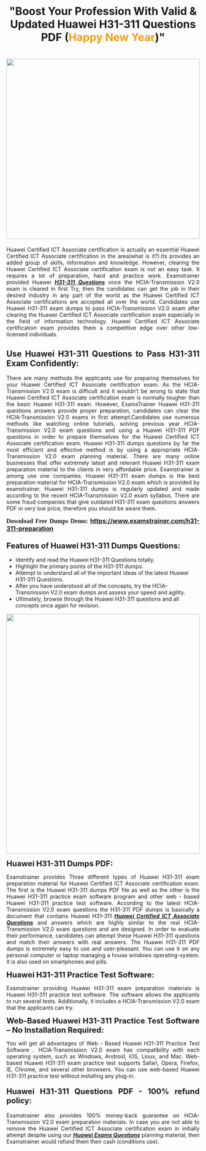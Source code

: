 <h1 style="text-align: center;"><strong>"Boost Your Profession With Valid & Updated Huawei H31-311 Questions PDF (<span style="color:#f39c12;">Happy New Year</span>)"</strong></h1>

<h1><strong><a href="https://www.examstrainer.com/h31-311-preparation"><img alt="" src="https://lh3.googleusercontent.com/pw/ACtC-3f8c-slHvsLmpoocRcSJ18CXwyuRuDgfxOBXx4IdSHEzjzfh_xOgpUBjgAAY02t4nrCZtN09VK0W3n2neEBZCEPjO0q0DqiUEWHT2FAznA-KvTY27ZQYN7h16PdyGeKKF-LX8DxtBlN22QRufsFJCN3=w1366-h541-no?authuser=0" style="width: 100%; height: 470px;" /></a></strong></h1>

<p style="text-align: justify;">Huawei Certified ICT Associate certification is actually an essential Huawei Certified ICT Associate certification in the area(what is it?).Its provides an added group of skills, information and knowledge. However, clearing the Huawei Certified ICT Associate certification exam is not an easy task. It requires a lot of preparation, hard and practice work. Examstrainer provided Huawei <em><a href="https://www.examstrainer.com/h31-311-preparation"><strong>H31-311 Questions</strong></a></em> once the HCIA-Transmission V2.0 exam is cleared in first Try, then the candidates can get the job in their desired industry in any part of the world as the Huawei Certified ICT Associate certifications are accepted all over the world. Candidates use Huawei H31-311 exam dumps to pass HCIA-Transmission V2.0 exam after clearing the Huawei Certified ICT Associate certification exam especially in the field of information technology. Huawei Certified ICT Associate certification exam provides them a competitive edge over other low-licensed individuals.</p>

<h2 style="text-align: justify;"><strong>Use Huawei H31-311 Questions to Pass H31-311 Exam Confidently:</strong></h2>

<p style="text-align: justify;">There are many methods the applicants use for preparing themselves for your Huawei Certified ICT Associate certification exam. As the HCIA-Transmission V2.0 exam is difficult and it wouldn’t be wrong to state that Huawei Certified ICT Associate certification exam is normally tougher than the basic Huawei H31-311 exam. However, ExamsTrainer Huawei H31-311 questions answers provide proper preparation, candidates can clear the HCIA-Transmission V2.0 exams in first attempt.Candidates use numerous methods like watching online tutorials, solving previous year HCIA-Transmission V2.0 exam questions and using a Huawei H31-311 PDF questions in order to prepare themselves for the Huawei Certified ICT Associate certification exam. Huawei H31-311 dumps questions by far the most efficient and effective method is by using a appropriate HCIA-Transmission V2.0 exam planning material. There are many online businesses that offer extremely latest and relevant Huawei H31-311 exam preparation material to the clients in very affordable price. Examstrainer is among use one companies. Huawei H31-311 exam dumps is the best preparation material for HCIA-Transmission V2.0 exam which is provided by examstrainer. Huawei H31-311 dumps is regularly updated and made according to the recent HCIA-Transmission V2.0 exam syllabus. There are some fraud companies that give outdated H31-311 exam questions answers PDF in very low price, therefore you should be aware them.</p>

<p style="text-align: justify;"><span style="font-family:Georgia,serif;"><strong><span style="font-size:16px;">Download Free Dumps Demo:</span></strong></span> <span style="font-size:16px;"><strong><a href="https://www.examstrainer.com/h31-311-preparation">https://www.examstrainer.com/h31-311-preparation</a></strong></span></p>

<h3 style="text-align: justify;"><strong><span style="font-size:20px;">Features of Huawei H31-311 Dumps Questions:</span></strong></h3>

<ul>
	<li>Identify and read the Huawei H31-311 Questions totally.</li>
	<li>Highlight the primary points of the H31-311 dumps.</li>
	<li>Attempt to understand all of the important ideas of the latest Huawei H31-311 Questions.</li>
	<li>After you have understood all of the concepts, try the HCIA-Transmission V2.0 exam dumps and assess your speed and agility.</li>
	<li>Ultimately, browse through the Huawei H31-311 questions and all concepts once again for revision.</li>
</ul>

<p><a href="https://www.examstrainer.com/h31-311-preparation"><img alt="" src="https://lh3.googleusercontent.com/pw/ACtC-3ezCEF0r6u2Mfsfmp61DHhiBV--kUORYOpMt_EuCldDvaFhocN_tW5h4hIrS5ewvlPnhQT1G8v9eKnTfnGecuYfFSnva5ahrORvItbZoywSh4viAT-QA4TWg0vWEktniNu-OvYBuh9OzoTeWdLYmpjS=w622-h625-no?authuser=0" style="width: 100%; height: 625px;" /></a></p>

<p><strong><span style="font-size:20px;">Huawei H31-311 Dumps PDF:</span></strong></p>

<p style="text-align: justify;">Examstrainer provides Three different types of Huawei H31-311 exam preparation material for Huawei Certified ICT Associate certification exam. The first is the Huawei H31-311 dumps PDF file as well as the other is the Huawei H31-311 practice exam software program and other web - based Huawei H31-311 practice test software. According to the latest HCIA-Transmission V2.0 exam questions the H31-311 PDF dumps is basically a document that contains Huawei H31-311 <em><a href="https://www.examstrainer.com/hcia-exam-preparation"><strong>Huawei Certified ICT Associate Questions</strong></a></em> and answers which are highly similar to the real HCIA-Transmission V2.0 exam questions and are designed. In order to evaluate their performance, candidates can attempt these Huawei H31-311 questions and match their answers with real answers. The Huawei H31-311 PDF dumps is extremely easy to use and user-pleasant. You can use it on any personal computer or laptop managing a house windows operating-system. It is also used on smartphones and pills.</p>

<p style="text-align: justify;"><strong><span style="font-size:20px;">Huawei H31-311 Practice Test Software:</span></strong></p>

<p style="text-align: justify;">Examstrainer providing Huawei H31-311 exam preparation materials is Huawei H31-311 practice test software. The software allows the applicants to run several tests. Additionally, it includes a HCIA-Transmission V2.0 exam that the applicants can try.</p>

<p style="text-align: justify;"><strong><span style="font-size:20px;">Web-Based Huawei H31-311 Practice Test Software – No Installation Required:</span></strong></p>

<p style="text-align: justify;">You will get all advantages of Web - Based Huawei H31-311 Practice Test Software . HCIA-Transmission V2.0 exam has compatibility with each operating system, such as Windows, Android, iOS, Linux, and Mac. Web-based Huawei H31-311 exam practice test supports Safari, Opera, Firefox, IE, Chrome, and several other browsers. You can use web-based Huawei H31-311 practice test without installing any plug-in.</p>

<h4 style="text-align: justify;"><strong><span style="font-size:20px;">Huawei H31-311 Questions PDF - 100% refund policy:</span></strong></h4>

<p style="text-align: justify;">Examstrainer also provides 100% money-back guarantee on HCIA-Transmission V2.0 exam preparation materials. In case you are not able to remove the Huawei Certified ICT Associate certification exam in initially attempt despite using our <em><a href="https://www.examstrainer.com/huawei-exams"><strong>Huawei Exams Questions</strong></a></em> planning material, then Examstrainer would refund them their cash (conditions use).</p>
